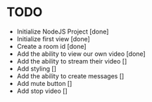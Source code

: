 # TODO

- Initialize NodeJS Project [done]
- Initialize first view [done]
- Create a room id [done]
- Add the ability to view our own video [done]
- Add the ability to stream their video []
- Add styling []
- Add the ability to create messages []
- Add mute button []
- Add stop video []
